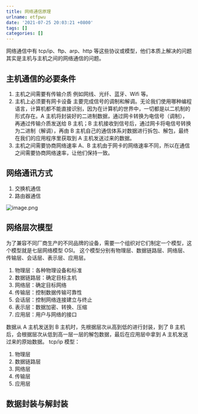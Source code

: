 ```yaml
---
title: 网络通信原理
urlname: etfpwu
date: '2021-07-25 20:03:21 +0800'
tags: []
categories: []
---
```


网络通信中有 tcp/ip、ftp、arp、http 等这些协议或模型，他们本质上解决的问题其实是主机与主机之间的网络通信的问题。

## 主机通信的必要条件

1. 主机之间需要有传输介质
   例如网线、光纤、蓝牙、Wifi 等。
1. 主机上必须要有网卡设备
   主要完成信号的调制和解调。无论我们使用哪种编程语言，计算机都不能直接识别，因为在计算机的世界中，一切都是以二机制的形式存在。A 主机将封装好的二进制数据，通过网卡转换为电信号（调制），再通过传输介质发送给 B 主机；B 主机接收到信号后，通过网卡将电信号转换为二进制（解调），再由 B 主机自己的通信体系对数据进行拆包、解包，最终在我们的应用程序里获取到 A 主机发送过来的数据。
1. 主机之间需要协商网络速率
   A、B 主机由于网卡的网络速率不同，所以在通信之间需要协商网络速率，让他们保持一致。

## 网络通讯方式

1. 交换机通信
1. 路由器通信

![image.png](https://cdn.nlark.com/yuque/0/2021/png/1429353/1627260256341-6939a46a-da3f-4e29-9414-0e07d4e12319.png#clientId=u06388d18-a111-4&from=paste&height=1366&id=u0e464cc1&margin=%5Bobject%20Object%5D&name=image.png&originHeight=2732&originWidth=2048&originalType=binary∶=1&size=369092&status=done&style=stroke&taskId=ufcd07110-e9be-4895-b5e3-fba7584ccf8&width=1024)

## 网络层次模型

为了兼容不同厂商生产的不同品牌的设备，需要一个组织对它们制定一个模型，这个模型就是七层网络模型 OSI。
这个模型分别有物理层、数据链路层、网络层、传输层、会话层、表示层、应用层。

1. 物理层：各种物理设备和标准
1. 数据链路层：确定目标主机
1. 网络层：确定目标网络
1. 传输层：控制数据传输可靠性
1. 会话层：控制网络连接建立与终止
1. 表示层：数据加密、转换、压缩
1. 应用层：用户与网络的接口

数据从 A 主机发送到 B 主机时，先根据层次从高到低的进行封装，到了 B 主机后，会根据层次从低到高一层一层的解包数据，最后在应用层中拿到 A 主机发送过来的原始数据。
tcp/ip 模型：

1. 物理层
1. 数据链路层
1. 网络层
1. 传输层
1. 应用层

## 数据封装与解封装
